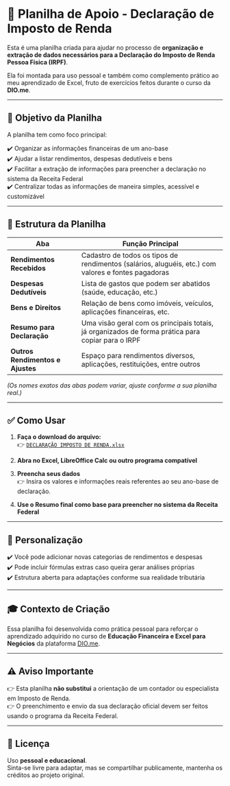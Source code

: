 
# 📑 Planilha de Apoio - Declaração de Imposto de Renda

Esta é uma planilha criada para ajudar no processo de **organização e extração de dados necessários para a Declaração do Imposto de Renda Pessoa Física (IRPF)**.

Ela foi montada para uso pessoal e também como complemento prático ao meu aprendizado de Excel, fruto de exercícios feitos durante o curso da **DIO.me**.

---

## 📌 Objetivo da Planilha

A planilha tem como foco principal:

✔️ Organizar as informações financeiras de um ano-base  
✔️ Ajudar a listar rendimentos, despesas dedutíveis e bens  
✔️ Facilitar a extração de informações para preencher a declaração no sistema da Receita Federal  
✔️ Centralizar todas as informações de maneira simples, acessível e customizável

---

## 📂 Estrutura da Planilha

| Aba                              | Função Principal                                                                                         |
|----------------------------------|----------------------------------------------------------------------------------------------------------|
| **Rendimentos Recebidos**        | Cadastro de todos os tipos de rendimentos (salários, aluguéis, etc.) com valores e fontes pagadoras     |
| **Despesas Dedutíveis**          | Lista de gastos que podem ser abatidos (saúde, educação, etc.)                                           |
| **Bens e Direitos**              | Relação de bens como imóveis, veículos, aplicações financeiras, etc.                                      |
| **Resumo para Declaração**        | Uma visão geral com os principais totais, já organizados de forma prática para copiar para o IRPF       |
| **Outros Rendimentos e Ajustes** | Espaço para rendimentos diversos, aplicações, restituições, entre outros                                 |

*(Os nomes exatos das abas podem variar, ajuste conforme a sua planilha real.)*

---

## ✅ Como Usar

1. **Faça o download do arquivo:**  
👉 [`DECLARAÇÃO IMPOSTO DE RENDA.xlsx`](./DECLARAÇÃO%20IMPOSTO%20DE%20RENDA.xlsx)

2. **Abra no Excel, LibreOffice Calc ou outro programa compatível**

3. **Preencha seus dados**  
👉 Insira os valores e informações reais referentes ao seu ano-base de declaração.

4. **Use o Resumo final como base para preencher no sistema da Receita Federal**

---

## 🎨 Personalização

✔️ Você pode adicionar novas categorias de rendimentos e despesas  
✔️ Pode incluir fórmulas extras caso queira gerar análises próprias  
✔️ Estrutura aberta para adaptações conforme sua realidade tributária

---

## 🎓 Contexto de Criação

Essa planilha foi desenvolvida como prática pessoal para reforçar o aprendizado adquirido no curso de **Educação Financeira e Excel para Negócios** da plataforma [DIO.me](https://www.dio.me/).

---

## ⚠️ Aviso Importante

👉 Esta planilha **não substitui** a orientação de um contador ou especialista em Imposto de Renda.  
👉 O preenchimento e envio da sua declaração oficial devem ser feitos usando o programa da Receita Federal.

---

## 📃 Licença

Uso **pessoal e educacional**.  
Sinta-se livre para adaptar, mas se compartilhar publicamente, mantenha os créditos ao projeto original.
